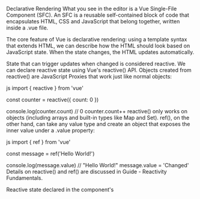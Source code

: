 Declarative Rendering
What you see in the editor is a Vue Single-File Component (SFC). An SFC is a reusable self-contained block of code that encapsulates HTML, CSS and JavaScript that belong together, written inside a .vue file.

The core feature of Vue is declarative rendering: using a template syntax that extends HTML, we can describe how the HTML should look based on JavaScript state. When the state changes, the HTML updates automatically.

State that can trigger updates when changed is considered reactive. We can declare reactive state using Vue's reactive() API. Objects created from reactive() are JavaScript Proxies that work just like normal objects:

js
import { reactive } from 'vue'

const counter = reactive({
  count: 0
})

console.log(counter.count) // 0
counter.count++
reactive() only works on objects (including arrays and built-in types like Map and Set). ref(), on the other hand, can take any value type and create an object that exposes the inner value under a .value property:

js
import { ref } from 'vue'

const message = ref('Hello World!')

console.log(message.value) // "Hello World!"
message.value = 'Changed'
Details on reactive() and ref() are discussed in Guide - Reactivity Fundamentals.

Reactive state declared in the component's <script setup> block can be used directly in the template. This is how we can render dynamic text based on the value of the counter object and message ref, using mustaches syntax:

template
<h1>{{ message }}</h1>
<p>Count is: {{ counter.count }}</p>
Notice how we did not need to use .value when accessing the message ref in templates: it is automatically unwrapped for more succinct usage.

The content inside the mustaches is not limited to just identifiers or paths - we can use any valid JavaScript expression:

template
<h1>{{ message.split('').reverse().join('') }}</h1>
Now, try to create some reactive state yourself, and use it to render dynamic text content for the <h1> in the template.